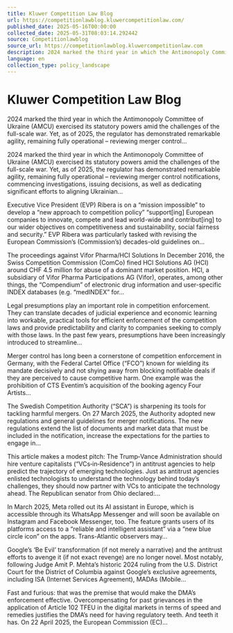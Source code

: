 ```yaml
---
title: Kluwer Competition Law Blog
url: https://competitionlawblog.kluwercompetitionlaw.com/
published_date: 2025-05-16T00:00:00
collected_date: 2025-05-31T08:03:14.292442
source: Competitionlawblog
source_url: https://competitionlawblog.kluwercompetitionlaw.com
description: 2024 marked the third year in which the Antimonopoly Committee of Ukraine (AMCU) exercised its statutory powers amid the challenges of the full-scale war. Yet, as of 2025, the regulator has demonstrated remarkable agility, remaining fully operational – reviewing merger control...
language: en
collection_type: policy_landscape
---
```


# Kluwer Competition Law Blog

2024 marked the third year in which the Antimonopoly Committee of Ukraine (AMCU) exercised its statutory powers amid the challenges of the full-scale war. Yet, as of 2025, the regulator has demonstrated remarkable agility, remaining fully operational – reviewing merger control...

2024 marked the third year in which the Antimonopoly Committee of Ukraine (AMCU) exercised its statutory powers amid the challenges of the full-scale war. Yet, as of 2025, the regulator has demonstrated remarkable agility, remaining fully operational – reviewing merger control notifications, commencing investigations, issuing decisions, as well as dedicating significant efforts to aligning Ukrainian…

Executive Vice President (EVP) Ribera is on a “mission impossible” to develop a “new approach to competition policy” “support[ing] European companies to innovate, compete and lead world-wide and contribut[ing] to our wider objectives on competitiveness and sustainability, social fairness and security.” EVP Ribera was particularly tasked with revising the European Commission’s (Commission’s) decades-old guidelines on…

The proceedings against Vifor Pharma/HCI Solutions In December 2016, the Swiss Competition Commission (ComCo) fined HCl Solutions AG (HCI) around CHF 4.5 million for abuse of a dominant market position. HCI, a subsidiary of Vifor Pharma Participations AG (Vifor), operates, among other things, the “Compendium” of electronic drug information and user-specific INDEX databases (e.g. “medINDEX” for…

Legal presumptions play an important role in competition enforcement. They can translate decades of judicial experience and economic learning into workable, practical tools for efficient enforcement of the competition laws and provide predictability and clarity to companies seeking to comply with those laws. In the past few years, presumptions have been increasingly introduced to streamline…

Merger control has long been a cornerstone of competition enforcement in Germany, with the Federal Cartel Office (“FCO”) known for wielding its mandate decisively and not shying away from blocking notifiable deals if they are perceived to cause competitive harm. One example was the prohibition of CTS Eventim’s acquisition of the booking agency Four Artists…

The Swedish Competition Authority (“SCA”) is sharpening its tools for tackling harmful mergers. On 27 March 2025, the Authority adopted new regulations and general guidelines for merger notifications. The new regulations extend the list of documents and market data that must be included in the notification, increase the expectations for the parties to engage in…

This article makes a modest pitch: The Trump‑Vance Administration should hire venture capitalists (“VCs‑in‑Residence”) in antitrust agencies to help predict the trajectory of emerging technologies. Just as antitrust agencies enlisted technologists to understand the technology behind today’s challenges, they should now partner with VCs to anticipate the technology ahead. The Republican senator from Ohio declared:…

In March 2025, Meta rolled out its AI assistant in Europe, which is accessible through its WhatsApp Messenger and will soon be available on Instagram and Facebook Messenger, too. The feature grants users of its platforms access to a “reliable and intelligent assistant” via a “new blue circle icon” on the apps. Trans-Atlantic observers may…

Google’s ‘Be Evil’ transformation (if not merely a narrative) and the antitrust efforts to avenge it (if not exact revenge) are no longer novel. Most notably, following Judge Amit P. Mehta’s historic 2024 ruling from the U.S. District Court for the District of Columbia against Google’s exclusive agreements, including ISA (Internet Services Agreement), MADAs (Mobile…

Fast and furious: that was the premise that would make the DMA’s enforcement effective. Overcompensating for past grievances in the application of Article 102 TFEU in the digital markets in terms of speed and remedies justifies the DMA’s need for having regulatory teeth. And teeth it has. On 22 April 2025, the European Commission (EC)…